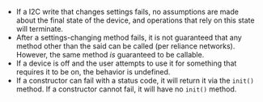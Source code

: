  - If a I2C write that changes settings fails, no assumptions are made about the final state of the device, and operations that rely on this state will terminate.
 - After a settings-changing method fails, it is not guaranteed that any method other than the said can be called (per reliance networks). However, the same method _is_ guaranteed to be callable.
 - If a device is off and the user attempts to use it for something that requires it to be on, the behavior is undefined.
 - If a constructor can fail with a status code, it will return it via the `init()` method. If a constructor cannot fail, it will have no `init()` method.